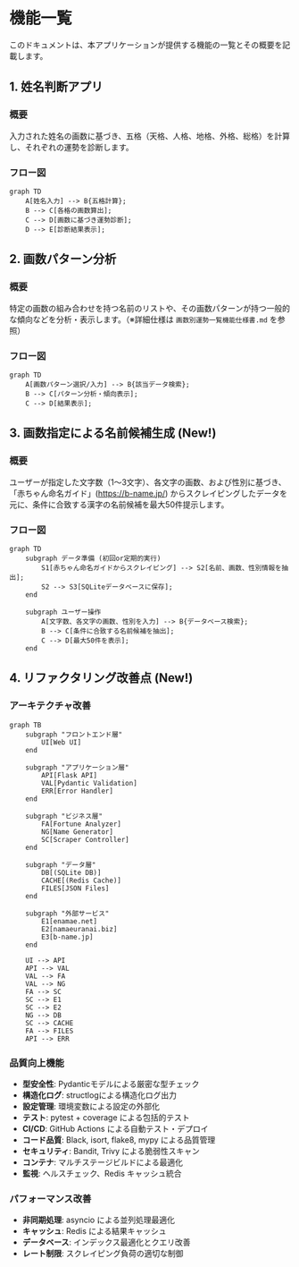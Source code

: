 # 機能一覧

このドキュメントは、本アプリケーションが提供する機能の一覧とその概要を記載します。

## 1. 姓名判断アプリ

### 概要

入力された姓名の画数に基づき、五格（天格、人格、地格、外格、総格）を計算し、それぞれの運勢を診断します。

### フロー図

```mermaid
graph TD
    A[姓名入力] --> B{五格計算};
    B --> C[各格の画数算出];
    C --> D[画数に基づき運勢診断];
    D --> E[診断結果表示];
```

## 2. 画数パターン分析

### 概要

特定の画数の組み合わせを持つ名前のリストや、その画数パターンが持つ一般的な傾向などを分析・表示します。（※詳細仕様は `画数別運勢一覧機能仕様書.md` を参照）

### フロー図

```mermaid
graph TD
    A[画数パターン選択/入力] --> B{該当データ検索};
    B --> C[パターン分析・傾向表示];
    C --> D[結果表示];
```

## 3. 画数指定による名前候補生成 (New!)

### 概要

ユーザーが指定した文字数（1～3文字）、各文字の画数、および性別に基づき、「赤ちゃん命名ガイド」(https://b-name.jp/) からスクレイピングしたデータを元に、条件に合致する漢字の名前候補を最大50件提示します。

### フロー図

```mermaid
graph TD
    subgraph データ準備 (初回or定期的実行)
        S1[赤ちゃん命名ガイドからスクレイピング] --> S2[名前、画数、性別情報を抽出];
        S2 --> S3[SQLiteデータベースに保存];
    end

    subgraph ユーザー操作
        A[文字数、各文字の画数、性別を入力] --> B{データベース検索};
        B --> C[条件に合致する名前候補を抽出];
        C --> D[最大50件を表示];
    end
```

## 4. リファクタリング改善点 (New!)

### アーキテクチャ改善

```mermaid
graph TB
    subgraph "フロントエンド層"
        UI[Web UI]
    end
    
    subgraph "アプリケーション層"
        API[Flask API]
        VAL[Pydantic Validation]
        ERR[Error Handler]
    end
    
    subgraph "ビジネス層"
        FA[Fortune Analyzer]
        NG[Name Generator]
        SC[Scraper Controller]
    end
    
    subgraph "データ層"
        DB[(SQLite DB)]
        CACHE[(Redis Cache)]
        FILES[JSON Files]
    end
    
    subgraph "外部サービス"
        E1[enamae.net]
        E2[namaeuranai.biz]
        E3[b-name.jp]
    end
    
    UI --> API
    API --> VAL
    VAL --> FA
    VAL --> NG
    FA --> SC
    SC --> E1
    SC --> E2
    NG --> DB
    SC --> CACHE
    FA --> FILES
    API --> ERR
```

### 品質向上機能

- **型安全性**: Pydanticモデルによる厳密な型チェック
- **構造化ログ**: structlogによる構造化ログ出力
- **設定管理**: 環境変数による設定の外部化
- **テスト**: pytest + coverage による包括的テスト
- **CI/CD**: GitHub Actions による自動テスト・デプロイ
- **コード品質**: Black, isort, flake8, mypy による品質管理
- **セキュリティ**: Bandit, Trivy による脆弱性スキャン
- **コンテナ**: マルチステージビルドによる最適化
- **監視**: ヘルスチェック、Redis キャッシュ統合

### パフォーマンス改善

- **非同期処理**: asyncio による並列処理最適化
- **キャッシュ**: Redis による結果キャッシュ
- **データベース**: インデックス最適化とクエリ改善
- **レート制限**: スクレイピング負荷の適切な制御 
